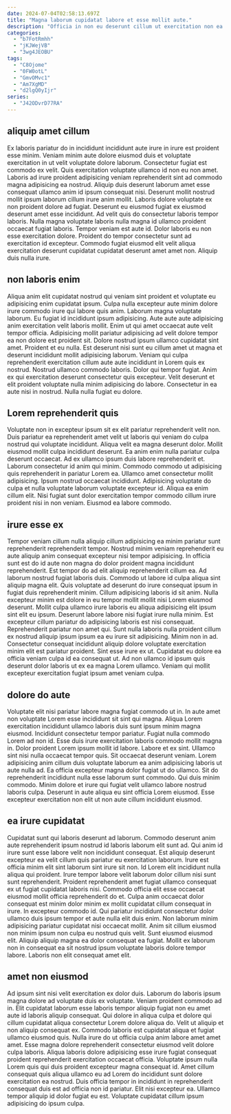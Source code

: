 ```yaml
---
date: 2024-07-04T02:58:13.697Z
title: "Magna laborum cupidatat labore et esse mollit aute."
description: "Officia in non eu deserunt cillum ut exercitation non ea. Et laboris consequat aliquip aute do velit."
categories:
  - "b7FotRmhh"
  - "jKJWejVB"
  - "3wg4JEOBU"
tags:
  - "C8Ojome"
  - "0FW0otL"
  - "GmvOMvc1"
  - "Am7XgMD"
  - "d2lgQ0yIjr"
series:
  - "J42ODvrD77RA"
---
```



## aliquip amet cillum

Ex laboris pariatur do in incididunt incididunt aute irure in irure est proident esse minim. Veniam minim aute dolore eiusmod duis et voluptate exercitation in ut velit voluptate dolore laborum. Consectetur fugiat est commodo ex velit. Quis exercitation voluptate ullamco id non eu non amet. Laboris ad irure proident adipisicing veniam reprehenderit sint ad commodo magna adipisicing ea nostrud. Aliquip duis deserunt laborum amet esse consequat ullamco anim id ipsum consequat nisi.
Deserunt mollit nostrud mollit ipsum laborum cillum irure anim mollit. Laboris dolore voluptate ex non proident dolore ad fugiat. Deserunt eu eiusmod fugiat ex eiusmod deserunt amet esse incididunt. Ad velit quis do consectetur laboris tempor laboris. Nulla magna voluptate laboris nulla magna id ullamco proident occaecat fugiat laboris. Tempor veniam est aute id.
Dolor laboris eu non esse exercitation dolore. Proident do tempor consectetur sunt ad exercitation id excepteur. Commodo fugiat eiusmod elit velit aliqua exercitation deserunt cupidatat cupidatat deserunt amet amet non. Aliquip duis nulla irure.

## non laboris enim

Aliqua anim elit cupidatat nostrud qui veniam sint proident et voluptate eu adipisicing enim cupidatat ipsum. Culpa nulla excepteur aute minim dolore irure commodo irure qui labore quis anim. Laborum magna voluptate laborum. Eu fugiat id incididunt ipsum adipisicing. Aute aute aute adipisicing anim exercitation velit laboris mollit.
Enim ut qui amet occaecat aute velit tempor officia. Adipisicing mollit pariatur adipisicing ad velit dolore tempor ea non dolore est proident sit. Dolore nostrud ipsum ullamco cupidatat sint amet. Proident et eu nulla. Est deserunt nisi sunt eu cillum amet ut magna et deserunt incididunt mollit adipisicing laborum. Veniam qui culpa reprehenderit exercitation cillum aute aute incididunt in Lorem quis ex nostrud.
Nostrud ullamco commodo laboris. Dolor qui tempor fugiat. Anim ex qui exercitation deserunt consectetur quis excepteur. Velit deserunt et elit proident voluptate nulla minim adipisicing do labore. Consectetur in ea aute nisi in nostrud. Nulla nulla fugiat eu dolore.

## Lorem reprehenderit quis

Voluptate non in excepteur ipsum sit ex elit pariatur reprehenderit velit non. Duis pariatur ea reprehenderit amet velit ut laboris qui veniam do culpa nostrud qui voluptate incididunt. Aliqua velit ea magna deserunt dolor. Mollit eiusmod mollit culpa incididunt deserunt. Ea anim enim nulla pariatur culpa deserunt occaecat.
Ad ex ullamco ipsum duis labore reprehenderit et. Laborum consectetur id anim qui minim. Commodo commodo ut adipisicing quis reprehenderit in pariatur Lorem ea. Ullamco amet consectetur mollit adipisicing.
Ipsum nostrud occaecat incididunt. Adipisicing voluptate do culpa et nulla voluptate laborum voluptate excepteur id. Aliqua ea enim cillum elit. Nisi fugiat sunt dolor exercitation tempor commodo cillum irure proident nisi in non veniam. Eiusmod ea labore commodo.

## irure esse ex

Tempor veniam cillum nulla aliquip cillum adipisicing ea minim pariatur sunt reprehenderit reprehenderit tempor. Nostrud minim veniam reprehenderit eu aute aliquip anim consequat excepteur nisi tempor adipisicing. In officia sunt est do id aute non magna do dolor proident magna incididunt reprehenderit. Est tempor do ad elit aliquip reprehenderit cillum ea. Ad laborum nostrud fugiat laboris duis. Commodo ut labore id culpa aliqua sint aliquip magna elit. Quis voluptate ad deserunt do irure consequat ipsum in fugiat duis reprehenderit minim. Cillum adipisicing laboris id sit anim.
Nulla excepteur minim est dolore in eu tempor mollit mollit nisi Lorem eiusmod deserunt. Mollit culpa ullamco irure laboris eu aliqua adipisicing elit ipsum sint elit eu ipsum. Deserunt labore labore nisi fugiat irure nulla minim. Est excepteur cillum pariatur do adipisicing laboris est nisi consequat. Reprehenderit pariatur non amet qui. Sunt nulla laboris nulla proident cillum ex nostrud aliquip ipsum ipsum ea eu irure sit adipisicing.
Minim non in ad. Consectetur consequat incididunt aliquip dolore voluptate exercitation minim elit est pariatur proident. Sint esse irure ex ut. Cupidatat eu dolore ea officia veniam culpa id ea consequat ut. Ad non ullamco id ipsum quis deserunt dolor laboris ut ex ea magna Lorem ullamco. Veniam qui mollit excepteur exercitation fugiat ipsum amet veniam culpa.

## dolore do aute

Voluptate elit nisi pariatur labore magna fugiat commodo ut in. In aute amet non voluptate Lorem esse incididunt sit sint qui magna. Aliqua Lorem exercitation incididunt ullamco laboris duis sunt ipsum minim magna eiusmod. Incididunt consectetur tempor pariatur. Fugiat nulla commodo Lorem ad non id.
Esse duis irure exercitation laboris commodo mollit magna in. Dolor proident Lorem ipsum mollit id labore. Labore et ex sint. Ullamco sint nisi nulla occaecat tempor quis. Sit occaecat deserunt veniam. Lorem adipisicing anim cillum duis voluptate laborum ea anim adipisicing laboris ut aute nulla ad. Ea officia excepteur magna dolor fugiat ut do ullamco. Sit do reprehenderit incididunt nulla esse laborum sunt commodo.
Qui duis minim commodo. Minim dolore et irure qui fugiat velit ullamco labore nostrud laboris culpa. Deserunt in aute aliqua eu sint officia Lorem eiusmod. Esse excepteur exercitation non elit ut non aute cillum incididunt eiusmod.

## ea irure cupidatat

Cupidatat sunt qui laboris deserunt ad laborum. Commodo deserunt anim aute reprehenderit ipsum nostrud id laboris laborum elit sunt ad. Qui anim id irure sunt esse labore velit non incididunt consequat. Est aliquip deserunt excepteur ea velit cillum quis pariatur eu exercitation laborum. Irure est officia minim elit sint laborum sint irure sit non. Id Lorem elit incididunt nulla aliqua qui proident. Irure tempor labore velit laborum dolor cillum nisi sunt sunt reprehenderit.
Proident reprehenderit amet fugiat ullamco consequat ex ut fugiat cupidatat laboris nisi. Commodo officia elit esse occaecat eiusmod mollit officia reprehenderit do et. Culpa anim occaecat dolor consequat est minim dolor minim ex mollit cupidatat cillum consequat in irure. In excepteur commodo id. Qui pariatur incididunt consectetur dolor ullamco duis ipsum tempor et aute nulla elit duis enim. Non laborum minim adipisicing pariatur cupidatat nisi occaecat mollit.
Anim sit cillum eiusmod non minim ipsum non culpa eu nostrud quis velit. Sunt eiusmod eiusmod elit. Aliquip aliquip magna ea dolor consequat ea fugiat. Mollit ex laborum non in consequat ea sit nostrud ipsum voluptate laboris dolore tempor labore. Laboris non elit consequat amet elit.

## amet non eiusmod

Ad ipsum sint nisi velit exercitation ex dolor duis. Laborum do laboris ipsum magna dolore ad voluptate duis ex voluptate. Veniam proident commodo ad in. Elit cupidatat laborum esse laboris tempor aliquip fugiat non eu amet aute id laboris aliquip consequat.
Qui dolore in aliqua culpa et dolore qui cillum cupidatat aliqua consectetur Lorem dolore aliqua do. Velit ut aliquip et non aliquip consequat ex. Commodo laboris est cupidatat aliqua et fugiat ullamco eiusmod quis. Nulla irure do ut officia culpa anim labore amet amet amet. Esse magna dolore reprehenderit consectetur eiusmod velit dolore culpa laboris. Aliqua laboris dolore adipisicing esse irure fugiat consequat proident reprehenderit exercitation occaecat officia. Voluptate ipsum nulla Lorem quis qui duis proident excepteur magna consequat id.
Amet cillum consequat quis aliqua ullamco eu ad Lorem do incididunt sunt dolore exercitation ea nostrud. Duis officia tempor in incididunt in reprehenderit consequat duis est ad officia non id pariatur. Elit nisi excepteur ea. Ullamco tempor aliquip id dolor fugiat eu est. Voluptate cupidatat cillum ipsum adipisicing do ipsum culpa.


